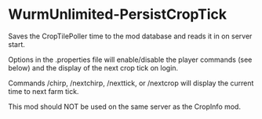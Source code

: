 # WurmUnlimited-PersistCropTick
Saves the CropTilePoller time to the mod database and reads it in on server start.

Options in the .properties file will enable/disable the player commands (see below) and the display of the next crop tick on login.

Commands /chirp, /nextchirp, /nexttick, or /nextcrop will display the current time to next farm tick.

This mod should NOT be used on the same server as the CropInfo mod.
